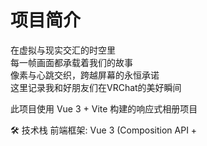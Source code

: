 # 项目简介

在虚拟与现实交汇的时空里<br>
每一帧画面都承载着我们的故事<br>
像素与心跳交织，跨越屏幕的永恒承诺<br>
这里记录我和好朋友们在VRChat的美好瞬间

此项目使用 Vue 3 + Vite 构建的响应式相册项目

🛠️ 技术栈
前端框架: Vue 3 (Composition API + <script setup>)
构建工具: Vite
动画引擎: GSAP (GreenSock Animation Platform)
图形渲染: WebGL (原生 Canvas API)
样式: Scoped CSS + 现代 CSS 特性


环境要求
Node.js 16.0+
npm 或 yarn
安装步骤
<BASH>
# 克隆项目
git clone <repository-url>
cd photo-gallery
# 安装依赖
npm install
# 开发模式运行
npm run dev
# 构建生产版本
npm run build
# 预览生产构建
npm run preview
